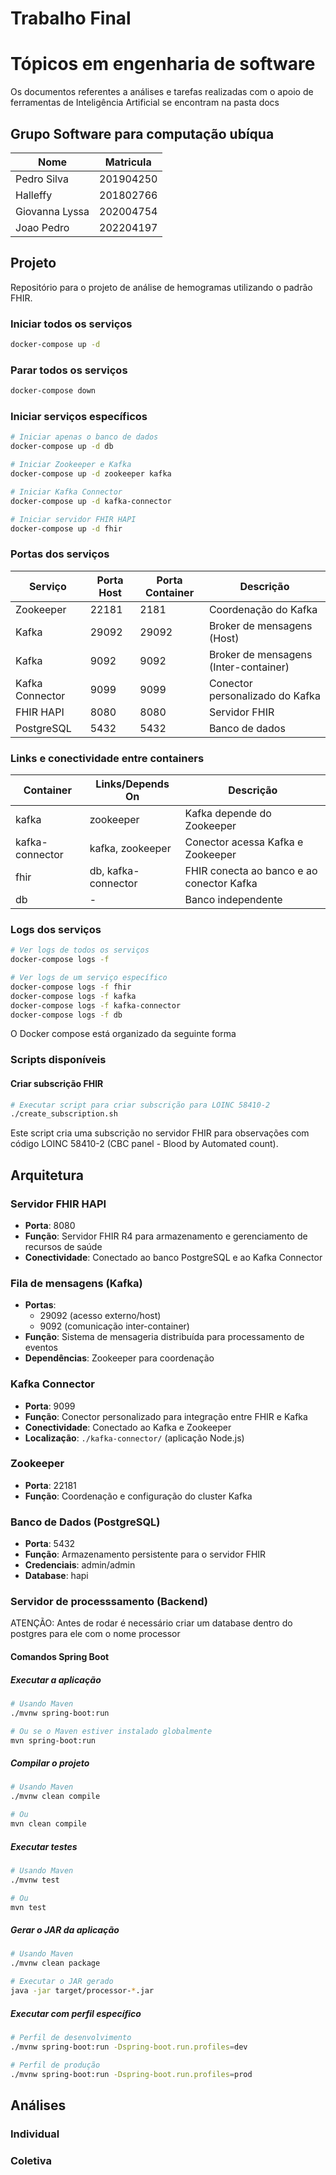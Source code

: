 # Trabalho Final 

# Tópicos em engenharia de software

Os documentos referentes a análises e tarefas realizadas com o apoio de ferramentas de Inteligência Artificial se encontram na pasta docs

## Grupo Software para computação ubíqua

| Nome          | Matricula |
| ---           |---        |
| Pedro Silva   | 201904250 | 
| Halleffy      | 201802766 | 
| Giovanna Lyssa| 202004754 | 
| Joao Pedro    | 202204197 | 

## Projeto

Repositório para o projeto de análise de hemogramas utilizando o padrão FHIR.

### Iniciar todos os serviços
```bash
docker-compose up -d
```

### Parar todos os serviços
```bash
docker-compose down
```

### Iniciar serviços específicos
```bash
# Iniciar apenas o banco de dados
docker-compose up -d db

# Iniciar Zookeeper e Kafka
docker-compose up -d zookeeper kafka

# Iniciar Kafka Connector
docker-compose up -d kafka-connector

# Iniciar servidor FHIR HAPI
docker-compose up -d fhir
```

### Portas dos serviços
| Serviço | Porta Host | Porta Container | Descrição |
|---------|------------|-----------------|-----------|
| Zookeeper | 22181 | 2181 | Coordenação do Kafka |
| Kafka | 29092 | 29092 | Broker de mensagens (Host) |
| Kafka | 9092 | 9092 | Broker de mensagens (Inter-container) |
| Kafka Connector | 9099 | 9099 | Conector personalizado do Kafka |
| FHIR HAPI | 8080 | 8080 | Servidor FHIR |
| PostgreSQL | 5432 | 5432 | Banco de dados |

### Links e conectividade entre containers
| Container | Links/Depends On | Descrição |
|-----------|------------------|-----------|
| kafka | zookeeper | Kafka depende do Zookeeper |
| kafka-connector | kafka, zookeeper | Conector acessa Kafka e Zookeeper |
| fhir | db, kafka-connector | FHIR conecta ao banco e ao conector Kafka |
| db | - | Banco independente |

### Logs dos serviços
```bash
# Ver logs de todos os serviços
docker-compose logs -f

# Ver logs de um serviço específico
docker-compose logs -f fhir
docker-compose logs -f kafka
docker-compose logs -f kafka-connector
docker-compose logs -f db
```

O Docker compose está organizado da seguinte forma 

### Scripts disponíveis

#### Criar subscrição FHIR
```bash
# Executar script para criar subscrição para LOINC 58410-2
./create_subscription.sh
```

Este script cria uma subscrição no servidor FHIR para observações com código LOINC 58410-2 (CBC panel - Blood by Automated count). 

## Arquitetura

### Servidor FHIR HAPI
- **Porta**: 8080
- **Função**: Servidor FHIR R4 para armazenamento e gerenciamento de recursos de saúde
- **Conectividade**: Conectado ao banco PostgreSQL e ao Kafka Connector

### Fila de mensagens (Kafka)
- **Portas**: 
  - 29092 (acesso externo/host)
  - 9092 (comunicação inter-container)
- **Função**: Sistema de mensageria distribuída para processamento de eventos
- **Dependências**: Zookeeper para coordenação

### Kafka Connector
- **Porta**: 9099
- **Função**: Conector personalizado para integração entre FHIR e Kafka
- **Conectividade**: Conectado ao Kafka e Zookeeper
- **Localização**: `./kafka-connector/` (aplicação Node.js)

### Zookeeper
- **Porta**: 22181
- **Função**: Coordenação e configuração do cluster Kafka

### Banco de Dados (PostgreSQL)
- **Porta**: 5432
- **Função**: Armazenamento persistente para o servidor FHIR
- **Credenciais**: admin/admin
- **Database**: hapi 

### Servidor de processsamento (Backend)

ATENÇÃO: Antes de rodar é necessário criar um database dentro do postgres para ele com o nome processor

#### Comandos Spring Boot

##### Executar a aplicação
```bash
# Usando Maven
./mvnw spring-boot:run

# Ou se o Maven estiver instalado globalmente
mvn spring-boot:run
```

##### Compilar o projeto
```bash
# Usando Maven
./mvnw clean compile

# Ou
mvn clean compile
```

##### Executar testes
```bash
# Usando Maven
./mvnw test

# Ou
mvn test
```

##### Gerar o JAR da aplicação
```bash
# Usando Maven
./mvnw clean package

# Executar o JAR gerado
java -jar target/processor-*.jar
```

##### Executar com perfil específico
```bash
# Perfil de desenvolvimento
./mvnw spring-boot:run -Dspring-boot.run.profiles=dev

# Perfil de produção
./mvnw spring-boot:run -Dspring-boot.run.profiles=prod
```

## Análises

### Individual 

### Coletiva
